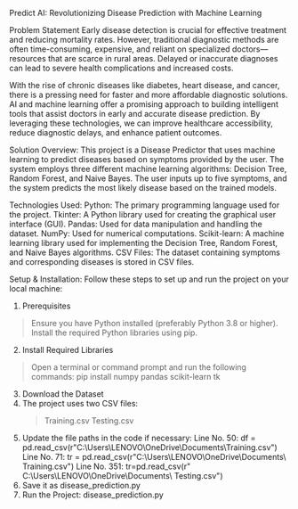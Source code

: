 Predict AI: Revolutionizing Disease Prediction with Machine Learning

Problem Statement
Early disease detection is crucial for effective treatment and reducing mortality rates. However, traditional diagnostic methods are often time-consuming, expensive, and reliant on specialized
doctors—resources that are scarce in rural areas. Delayed or inaccurate diagnoses can lead to severe health complications and increased costs.

With the rise of chronic diseases like diabetes, heart disease, and cancer, there is a pressing need for faster and more affordable diagnostic solutions. AI and machine learning offer a promising 
approach to building intelligent tools that assist doctors in early and accurate disease prediction. By leveraging these technologies, we can improve healthcare accessibility, reduce diagnostic delays,
and enhance patient outcomes.

Solution Overview:
This project is a Disease Predictor that uses machine learning to predict diseases based on symptoms provided by the user. The system employs three different machine learning algorithms: Decision 
Tree, Random Forest, and Naive Bayes. The user inputs up to five symptoms, and the system predicts the most likely disease based on the trained models.

Technologies Used:
Python: The primary programming language used for the project.
Tkinter: A Python library used for creating the graphical user interface (GUI).
Pandas: Used for data manipulation and handling the dataset.
NumPy: Used for numerical computations.
Scikit-learn: A machine learning library used for implementing the Decision Tree, Random Forest, and Naive Bayes algorithms.
CSV Files: The dataset containing symptoms and corresponding diseases is stored in CSV files.

Setup & Installation:
Follow these steps to set up and run the project on your local machine:
1. Prerequisites
> Ensure you have Python installed (preferably Python 3.8 or higher).
> Install the required Python libraries using pip.

2. Install Required Libraries
> Open a terminal or command prompt and run the following commands:
> pip install numpy pandas scikit-learn tk

3. Download the Dataset
  1. The project uses two CSV files: 
     > Training.csv
     > Testing.csv
  2. Update the file paths in the code if necessary:
    Line No. 50:
    df = pd.read_csv(r"C:\Users\LENOVO\OneDrive\Documents\Training.csv")
    Line No. 71:
    tr = pd.read_csv(r"C:\Users\LENOVO\OneDrive\Documents\ Training.csv")
    Line No. 351:
    tr=pd.read_csv(r" C:\Users\LENOVO\OneDrive\Documents\ Testing.csv")
4. Save it as disease_prediction.py
5. Run the Project: disease_prediction.py
